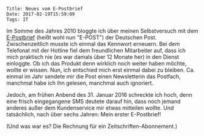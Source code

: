     Title: Neues vom E-Postbrief
    Date: 2017-02-19T15:59:09
    Tags: IT

Im Somme des Jahres 2010 bloggte ich über meinen Selbstversuch mit
dem [E-Postbrief](https://www.epost.de/) (heißt wohl nun "E-POST") der
Deutschen Post. Zwischenzeitlich musste ich einmal das Kennwort
erneuern. Bei dem Telefonat mit der Hotline fiel dem freundlichen
Mitarbeiter auf, dass ich mich praktisch nie (es war damals über 12
Monate her) in den Dienst einloggte. Ob ich das Produkt denn wirklich
noch weiter haben möchte, wollte er wissen. Nun, ich entschied mich
erst einmal dabei zu bleiben. Ca. einmal im Jahr sendete mir die Post
einen Newsletterin das Postfach, manchmal habe ich ihn gelesen,
manchmal auch ignoriert.

Jedoch, am frühen Anbend des 31. Januar 2016 schreckte ich hoch, denn
eine frisch eingegangene SMS deutete darauf hin, dass noch jemand
anderes außer dem Kundenservice mir etwas mitteilen wollte. Und
tatsächlich, nach über sechs Jahren: Mein erster E-Postbrief! 

(Und was war es? Die Rechnung für ein Zeitschriften-Abonnement.)
